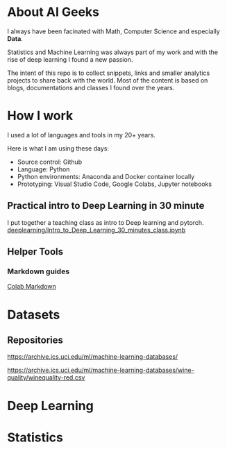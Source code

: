 # About AI Geeks
I always have been facinated with Math, Computer Science and especially **Data**. 

Statistics and Machine Learning was always part of my work and with the rise of deep learning I found a new passion. 

The intent of this repo is to collect snippets, links and smaller analytics projects to share back with the world. Most of the content is based on blogs, documentations and classes I found over the years.

# How I work
I used a lot of languages and tools in my 20+ years. 

Here is what I am using these days:
- Source control: Github
- Language: Python
- Python environments: Anaconda and Docker container locally
- Prototyping: Visual Studio Code, Google Colabs, Jupyter notebooks

## Practical intro to Deep Learning in 30 minute
I put together a teaching class as intro to Deep learning and pytorch. 
[deeplearning/Intro_to_Deep_Learning_30_minutes_class.ipynb](https://github.com/tomafischer/ai_geeks/blob/main/deeplearning/Intro_to_Deep_Learning_30_minutes_class.ipynb)

## Helper Tools
### Markdown guides  
[Colab Markdown](https://colab.research.google.com/notebooks/markdown_guide.ipynb#scrollTo=Lhfnlq1Surtk)


# Datasets
## Repositories

https://archive.ics.uci.edu/ml/machine-learning-databases/

https://archive.ics.uci.edu/ml/machine-learning-databases/wine-quality/winequality-red.csv

# Deep Learning


# Statistics


